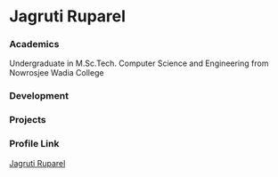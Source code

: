 # Jagruti Ruparel

### Academics

Undergraduate in M.Sc.Tech. Computer Science and Engineering from  Nowrosjee Wadia College

### Development



### Projects


### Profile Link

[Jagruti Ruparel](https://github.com/J-151)
